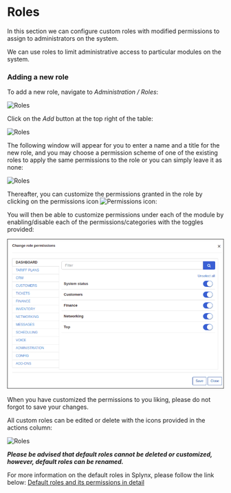 Roles
=================

In this section we can configure custom roles with modified permissions to assign to administrators on the system.

We can use roles to limit administrative access to particular modules on the system.

### Adding a new role

To add a new role, navigate to *Administration / Roles*:

![Roles](roles.png)

Click on the *Add* button at the top right of the table:

![Roles](roles1.png)

The following window will appear for you to enter a name and a title for the new role, and you may choose a permission scheme of one of the existing roles to apply the same permissions to the role or you can simply leave it as none:

![Roles](roles2.png)

Thereafter, you can customize the permissions granted in the role by clicking on the permissions icon <icon class="image-icon">![Permissions icon](perm_icon.png)</icon>:

You will then be able to customize permissions under each of the module by enabling/disable each of the permissions/categories with the toggles provided:

![Roles](permissions.png)

When you have customized the permissions to you liking, please do not forgot to save your changes.

All custom roles can be edited or delete with the icons provided in the actions column:

![Roles](roles3.png)

***Please be advised that default roles cannot be deleted or customized, however, default roles can be renamed.***

For more information on the default roles in Splynx, please follow the link below:
[Default roles and its permissions in detail](administration/main/roles/default_roles/default_roles.md)
